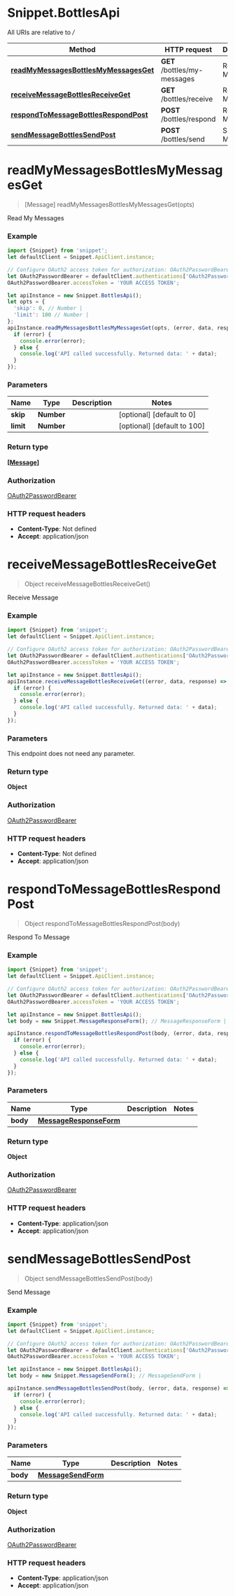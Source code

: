# Snippet.BottlesApi

All URIs are relative to */*

Method | HTTP request | Description
------------- | ------------- | -------------
[**readMyMessagesBottlesMyMessagesGet**](BottlesApi.md#readMyMessagesBottlesMyMessagesGet) | **GET** /bottles/my-messages | Read My Messages
[**receiveMessageBottlesReceiveGet**](BottlesApi.md#receiveMessageBottlesReceiveGet) | **GET** /bottles/receive | Receive Message
[**respondToMessageBottlesRespondPost**](BottlesApi.md#respondToMessageBottlesRespondPost) | **POST** /bottles/respond | Respond To Message
[**sendMessageBottlesSendPost**](BottlesApi.md#sendMessageBottlesSendPost) | **POST** /bottles/send | Send Message

<a name="readMyMessagesBottlesMyMessagesGet"></a>
# **readMyMessagesBottlesMyMessagesGet**
> [Message] readMyMessagesBottlesMyMessagesGet(opts)

Read My Messages

### Example
```javascript
import {Snippet} from 'snippet';
let defaultClient = Snippet.ApiClient.instance;

// Configure OAuth2 access token for authorization: OAuth2PasswordBearer
let OAuth2PasswordBearer = defaultClient.authentications['OAuth2PasswordBearer'];
OAuth2PasswordBearer.accessToken = 'YOUR ACCESS TOKEN';

let apiInstance = new Snippet.BottlesApi();
let opts = { 
  'skip': 0, // Number | 
  'limit': 100 // Number | 
};
apiInstance.readMyMessagesBottlesMyMessagesGet(opts, (error, data, response) => {
  if (error) {
    console.error(error);
  } else {
    console.log('API called successfully. Returned data: ' + data);
  }
});
```

### Parameters

Name | Type | Description  | Notes
------------- | ------------- | ------------- | -------------
 **skip** | **Number**|  | [optional] [default to 0]
 **limit** | **Number**|  | [optional] [default to 100]

### Return type

[**[Message]**](Message.md)

### Authorization

[OAuth2PasswordBearer](../README.md#OAuth2PasswordBearer)

### HTTP request headers

 - **Content-Type**: Not defined
 - **Accept**: application/json

<a name="receiveMessageBottlesReceiveGet"></a>
# **receiveMessageBottlesReceiveGet**
> Object receiveMessageBottlesReceiveGet()

Receive Message

### Example
```javascript
import {Snippet} from 'snippet';
let defaultClient = Snippet.ApiClient.instance;

// Configure OAuth2 access token for authorization: OAuth2PasswordBearer
let OAuth2PasswordBearer = defaultClient.authentications['OAuth2PasswordBearer'];
OAuth2PasswordBearer.accessToken = 'YOUR ACCESS TOKEN';

let apiInstance = new Snippet.BottlesApi();
apiInstance.receiveMessageBottlesReceiveGet((error, data, response) => {
  if (error) {
    console.error(error);
  } else {
    console.log('API called successfully. Returned data: ' + data);
  }
});
```

### Parameters
This endpoint does not need any parameter.

### Return type

**Object**

### Authorization

[OAuth2PasswordBearer](../README.md#OAuth2PasswordBearer)

### HTTP request headers

 - **Content-Type**: Not defined
 - **Accept**: application/json

<a name="respondToMessageBottlesRespondPost"></a>
# **respondToMessageBottlesRespondPost**
> Object respondToMessageBottlesRespondPost(body)

Respond To Message

### Example
```javascript
import {Snippet} from 'snippet';
let defaultClient = Snippet.ApiClient.instance;

// Configure OAuth2 access token for authorization: OAuth2PasswordBearer
let OAuth2PasswordBearer = defaultClient.authentications['OAuth2PasswordBearer'];
OAuth2PasswordBearer.accessToken = 'YOUR ACCESS TOKEN';

let apiInstance = new Snippet.BottlesApi();
let body = new Snippet.MessageResponseForm(); // MessageResponseForm | 

apiInstance.respondToMessageBottlesRespondPost(body, (error, data, response) => {
  if (error) {
    console.error(error);
  } else {
    console.log('API called successfully. Returned data: ' + data);
  }
});
```

### Parameters

Name | Type | Description  | Notes
------------- | ------------- | ------------- | -------------
 **body** | [**MessageResponseForm**](MessageResponseForm.md)|  | 

### Return type

**Object**

### Authorization

[OAuth2PasswordBearer](../README.md#OAuth2PasswordBearer)

### HTTP request headers

 - **Content-Type**: application/json
 - **Accept**: application/json

<a name="sendMessageBottlesSendPost"></a>
# **sendMessageBottlesSendPost**
> Object sendMessageBottlesSendPost(body)

Send Message

### Example
```javascript
import {Snippet} from 'snippet';
let defaultClient = Snippet.ApiClient.instance;

// Configure OAuth2 access token for authorization: OAuth2PasswordBearer
let OAuth2PasswordBearer = defaultClient.authentications['OAuth2PasswordBearer'];
OAuth2PasswordBearer.accessToken = 'YOUR ACCESS TOKEN';

let apiInstance = new Snippet.BottlesApi();
let body = new Snippet.MessageSendForm(); // MessageSendForm | 

apiInstance.sendMessageBottlesSendPost(body, (error, data, response) => {
  if (error) {
    console.error(error);
  } else {
    console.log('API called successfully. Returned data: ' + data);
  }
});
```

### Parameters

Name | Type | Description  | Notes
------------- | ------------- | ------------- | -------------
 **body** | [**MessageSendForm**](MessageSendForm.md)|  | 

### Return type

**Object**

### Authorization

[OAuth2PasswordBearer](../README.md#OAuth2PasswordBearer)

### HTTP request headers

 - **Content-Type**: application/json
 - **Accept**: application/json

